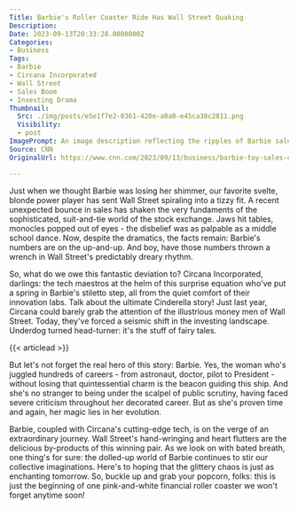 ```yaml
---
Title: Barbie's Roller Coaster Ride Has Wall Street Quaking
Description: 
Date: 2023-09-13T20:33:28.0000000Z
Categories:
- Business
Tags:
- Barbie
- Circana Incorporated
- Wall Street
- Sales Boom
- Investing Drama
Thumbnail:
  Src: ./img/posts/e5e1f7e2-0361-420e-a0a0-e45ca38c2811.png
  Visibility:
  - post
ImagePrompt: An image description reflecting the ripples of Barbie sales boom in Wall Street and the shock within the ranks of investors, perhaps showing a Barbie doll teetering on the edge of skyscraper-high financial graphs.
Source: CNN
OriginalUrl: https://www.cnn.com/2023/09/13/business/barbie-toy-sales-circana/index.html

---
```

Just when we thought Barbie was losing her shimmer, our favorite svelte, blonde power player has sent Wall Street spiraling into a tizzy fit. A recent unexpected bounce in sales has shaken the very fundaments of the sophisticated, suit-and-tie world of the stock exchange. Jaws hit tables, monocles popped out of eyes - the disbelief was as palpable as a middle school dance. Now, despite the dramatics, the facts remain: Barbie's numbers are on the up-and-up. And boy, have those numbers thrown a wrench in Wall Street's predictably dreary rhythm. 

So, what do we owe this fantastic deviation to? Circana Incorporated, darlings: the tech maestros at the helm of this surprise equation who've put a spring in Barbie's stiletto step, all from the quiet comfort of their innovation labs. Talk about the ultimate Cinderella story! Just last year, Circana could barely grab the attention of the illustrious money men of Wall Street. Today, they've forced a seismic shift in the investing landscape. Underdog turned head-turner: it's the stuff of fairy tales. 

{{< articlead >}}

But let's not forget the real hero of this story: Barbie. Yes, the woman who's juggled hundreds of careers - from astronaut, doctor, pilot to President - without losing that quintessential charm is the beacon guiding this ship. And she's no stranger to being under the scalpel of public scrutiny, having faced severe criticism throughout her decorated career. But as she's proven time and again, her magic lies in her evolution.  

Barbie, coupled with Circana's cutting-edge tech, is on the verge of an extraordinary journey. Wall Street's hand-wringing and heart flutters are the delicious by-products of this winning pair. As we look on with bated breath, one thing's for sure: the dolled-up world of Barbie continues to stir our collective imaginations. Here's to hoping that the glittery chaos is just as enchanting tomorrow. So, buckle up and grab your popcorn, folks: this is just the beginning of one pink-and-white financial roller coaster we won't forget anytime soon!